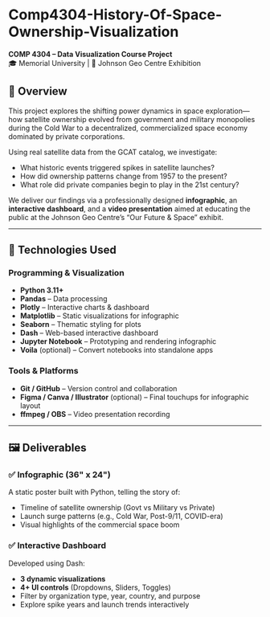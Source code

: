 # Comp4304-History-Of-Space-Ownership-Visualization


**COMP 4304 – Data Visualization Course Project**  
🎓 Memorial University | 🌌 Johnson Geo Centre Exhibition

## 📌 Overview

This project explores the shifting power dynamics in space exploration—how satellite ownership evolved from government and military monopolies during the Cold War to a decentralized, commercialized space economy dominated by private corporations.

Using real satellite data from the GCAT catalog, we investigate:
- What historic events triggered spikes in satellite launches?
- How did ownership patterns change from 1957 to the present?
- What role did private companies begin to play in the 21st century?

We deliver our findings via a professionally designed **infographic**, an **interactive dashboard**, and a **video presentation** aimed at educating the public at the Johnson Geo Centre’s “Our Future & Space” exhibit.

---

## 🚀 Technologies Used

### Programming & Visualization
- **Python 3.11+**
- **Pandas** – Data processing
- **Plotly** – Interactive charts & dashboard
- **Matplotlib** – Static visualizations for infographic
- **Seaborn** – Thematic styling for plots
- **Dash** – Web-based interactive dashboard
- **Jupyter Notebook** – Prototyping and rendering infographic
- **Voila** (optional) – Convert notebooks into standalone apps

### Tools & Platforms
- **Git / GitHub** – Version control and collaboration
- **Figma / Canva / Illustrator** (optional) – Final touchups for infographic layout
- **ffmpeg / OBS** – Video presentation recording

---

## 🖼️ Deliverables

### ✅ Infographic (36" x 24")
A static poster built with Python, telling the story of:
- Timeline of satellite ownership (Govt vs Military vs Private)
- Launch surge patterns (e.g., Cold War, Post-9/11, COVID-era)
- Visual highlights of the commercial space boom

### ✅ Interactive Dashboard
Developed using Dash:
- **3 dynamic visualizations**
- **4+ UI controls** (Dropdowns, Sliders, Toggles)
- Filter by organization type, year, country, and purpose
- Explore spike years and launch trends interactively

